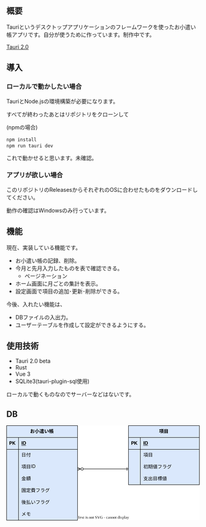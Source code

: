 ## 概要
Tauriというデスクトップアプリケーションのフレームワークを使ったお小遣い帳アプリです。自分が使うために作っています。制作中です。

[Tauri 2.0](https://v2.tauri.app/)

## 導入
### ローカルで動かしたい場合

TauriとNode.jsの環境構築が必要になります。

すべてが終わったあとはリポジトリをクローンして

(npmの場合)
```
npm install
npm run tauri dev
```
これで動かせると思います。未確認。

### アプリが欲しい場合

このリポジトリのReleasesからそれぞれのOSに合わせたものをダウンロードしてください。

動作の確認はWindowsのみ行っています。

## 機能

現在、実装している機能です。

- お小遣い帳の記録、削除。
- 今月と先月入力したものを表で確認できる。
  - ページネーション
- ホーム画面に月ごとの集計を表示。
- 設定画面で項目の追加･更新･削除ができる。

今後、入れたい機能は、

- DBファイルの入出力。
- ユーザーテーブルを作成して設定ができるようにする。

## 使用技術
- Tauri 2.0 beta
- Rust
- Vue 3
- SQLite3(tauri-plugin-sql使用)

ローカルで動くものなのでサーバーなどはないです。

## DB
![db](public/tauri_expenses2.svg)

